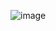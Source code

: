 ![image](https://github.com/ISHA-2112/ISHA-DESAI-ISS-ASSIGNMENT/assets/89999331/5135cc95-58b5-4567-b768-2723ae7456c3)
